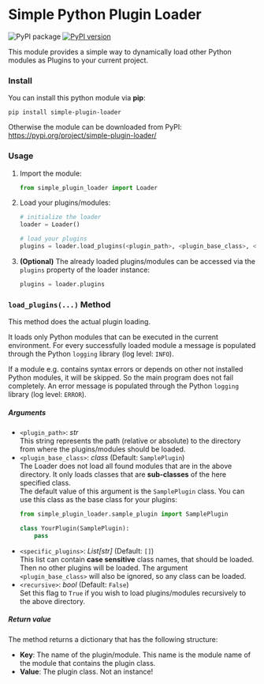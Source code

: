 # Simple Python Plugin Loader

![PyPI package](https://github.com/mammo0/py-simple-plugin-loader/workflows/PyPI%20package/badge.svg)
[![PyPI version](https://badge.fury.io/py/simple-plugin-loader.svg)](https://badge.fury.io/py/simple-plugin-loader)

This module provides a simple way to dynamically load other Python modules as Plugins to your current project.


### Install

You can install this python module via **pip**:
```shell
pip install simple-plugin-loader
```

Otherwise the module can be downloaded from PyPI: https://pypi.org/project/simple-plugin-loader/


### Usage

1. Import the module:
    ```python
    from simple_plugin_loader import Loader
    ```
2. Load your plugins/modules:
    ```python
    # initialize the loader
    loader = Loader()

    # load your plugins
    plugins = loader.load_plugins(<plugin_path>, <plugin_base_class>, <specific_plugins>, <recursive>)
    ```
3. **(Optional)** The already loaded plugins/modules can be accessed via the `plugins` property of the loader instance:
   ```python
   plugins = loader.plugins
   ``` 

### `load_plugins(...)` Method
This method does the actual plugin loading.

It loads only Python modules that can be executed in the current environment. For every successfully loaded module a message is populated through the Python `logging` library (log level: `INFO`).

If a module e.g. contains syntax errors or depends on other not installed Python modules, it will be skipped. So the main program does not fail completely. An error message is populated through the Python `logging` library (log level: `ERROR`).

##### Arguments

- `<plugin_path>`: _str_</br>
  This string represents the path (relative or absolute) to the directory from where the plugins/modules should be loaded.
- `<plugin_base_class>`: _class_ (Default: `SamplePlugin`)</br>
  The Loader does not load all found modules that are in the above directory. It only loads classes that are **sub-classes** of the here specified class.</br>
  The default value of this argument is the `SamplePlugin` class. You can use this class as the base class for your plugins:
  ```python
  from simple_plugin_loader.sample_plugin import SamplePlugin

  class YourPlugin(SamplePlugin):
      pass
  ```
- `<specific_plugins>`: _List[str]_ (Default: `[]`)</br>
  This list can contain **case sensitive** class names, that should be loaded. Then no other plugins will be loaded. The argument `<plugin_base_class>` will also be ignored, so any class can be loaded.
- `<recursive>`: _bool_ (Default: `False`)</br>
  Set this flag to `True` if you wish to load plugins/modules recursively to the above directory.

##### Return value

The method returns a dictionary that has the following structure:

- **Key**: The name of the plugin/module. This name is the module name of the module that contains the plugin class.
- **Value**: The plugin class. Not an instance!
